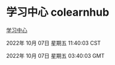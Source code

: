 # 学习中心 colearnhub
[学习中心](http://27.19.33.125:56308/colearnhub/)

2022年 10月 07日 星期五 11:40:03 CST

2022年 10月 07日 星期五 03:40:03 GMT
